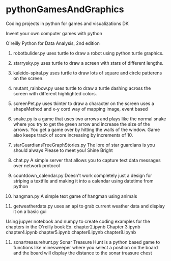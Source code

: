 # pythonGamesAndGraphics
Coding projects in python for games and visualizations DK 

Invent your own computer games with python

O'reilly Python for Data Analysis, 2nd edition

1. robotbulider.py uses turtle to draw a robot using python turtle graphics. 
2. starrysky.py uses turtle to draw a screen with stars of different lengths. 
3. kaleido-spiral.py uses turtle to draw lots of square and circle patterens on the screen.
4. mutant_rainbow.py uses turtle to draw a turtle dashing across the screen with different highlighted colors.
5. screenPet.py uses tkinter to draw a character on the screen uses a shapeMethod and x-y cord way of mapping image, event based
6. snake.py is a game that uses two arrows and plays like the normal snake where you try to get the green arrow and increase the size of the arrows. You get a game over by hitting the walls of the window. Game also keeps track of score increasing by increments of 10.
7. starGuardiansTreeGraphStories.py The lore of star guardians is you should always Please to meet you! Shine Bright
8. chat.py A simple server that allows you to capture text data messages over network protocol
9. countdown_calendar.py Doesn't work completely just a design for striping a textfile and making it into a calendar using datetime from python

10. hangman.py A simple text game of hangman using animals 
11. getweatherdata.py uses an api to grab current weather data and display it on a basic gui
 
Using jupyer notebook and numpy to create coding examples for the chapters in the O'reilly book
Ex.
chapter2.ipynb
Chapter 3.ipynb
chapter4.ipynb
chapter5.ipynb
chapter6.ipynb
chapter8.ipynb

11. sonartreasurehunt.py Sonar Treasure Hunt is a python based game to functions like minesweeper where you select a position on the board and the board will display the distance to the sonar treasure chest 

